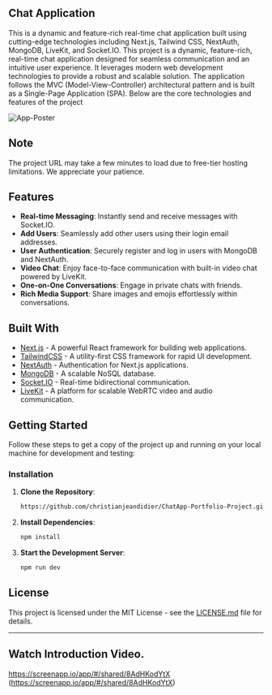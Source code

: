 ## Chat Application

This is a dynamic and feature-rich real-time chat application built using cutting-edge technologies including Next.js, Tailwind CSS, NextAuth, MongoDB, LiveKit, and Socket.IO.
This project is a dynamic, feature-rich, real-time chat application designed for seamless communication and an intuitive user experience. It leverages modern web development technologies to provide a robust and scalable solution. The application follows the MVC (Model-View-Controller) architectural pattern and is built as a Single-Page Application (SPA). Below are the core technologies and features of the project

![App-Poster](../public/assets/chat-app-poster.jpeg)

## Note
The project URL may take a few minutes to load due to free-tier hosting limitations. We appreciate your patience.

## Features

- **Real-time Messaging**: Instantly send and receive messages with Socket.IO.
- **Add Users**: Seamlessly add other users using their login email addresses.
- **User Authentication**: Securely register and log in users with MongoDB and NextAuth.
- **Video Chat**: Enjoy face-to-face communication with built-in video chat powered by LiveKit.
- **One-on-One Conversations**: Engage in private chats with friends.
- **Rich Media Support**: Share images and emojis effortlessly within conversations.

## Built With

- [Next.js](https://nextjs.org/) - A powerful React framework for building web applications.
- [TailwindCSS](https://tailwindcss.com/) - A utility-first CSS framework for rapid UI development.
- [NextAuth](https://next-auth.js.org/) - Authentication for Next.js applications.
- [MongoDB](https://mongodb.com) - A scalable NoSQL database.
- [Socket.IO](https://socket.io/) - Real-time bidirectional communication.
- [LiveKit](https://livekit.io/) - A platform for scalable WebRTC video and audio communication.

## Getting Started

Follow these steps to get a copy of the project up and running on your local machine for development and testing:

### Installation

1. **Clone the Repository**:
   ```bash
   https://github.com/christianjeandidier/ChatApp-Portfolio-Project.git
   ```
2. **Install Dependencies**:
   ```bash
   npm install
   ```
3. **Start the Development Server**:
   ```bash
   npm run dev
   ```

## License

This project is licensed under the MIT License - see the [LICENSE.md](./LICENSE.md) file for details.

---
## Watch Introduction Video.
https://screenapp.io/app/#/shared/8AdHKodYtX
(https://screenapp.io/app/#/shared/8AdHKodYtX)
